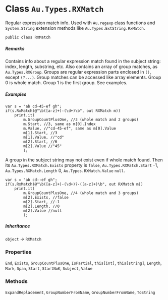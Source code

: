 # Class `Au.Types.RXMatch`

Regular expression match info. Used with `Au.regexp` class functions and `System.String` extension methods like `Au.Types.ExtString.RxMatch`.

```
public class RXMatch
```

##### Remarks

Contains info about a regular expression match found in the subject string: index, length, substring, etc. Also contains an array of group matches, as `Au.Types.RXGroup`. Groups are regular expression parts enclosed in `()`, except `(?...)`. Group matches can be accessed like array elements. Group 0 is whole match. Group 1 is the first group. See examples.

##### Examples

```
var s = "ab cd-45-ef gh";
if(s.RxMatch(@"\b([a-z]+)-(\d+)\b", out RXMatch m))
	print.it(
		m.GroupCountPlusOne, //3 (whole match and 2 groups)
		m.Start, //3, same as m[0].Index
		m.Value, //"cd-45-ef", same as m[0].Value
		m[1].Start, //3
		m[1].Value, //"cd"
		m[2].Start, //6
		m[2].Value //"45"
		);
```

A group in the subject string may not exist even if whole match found. Then its `Au.Types.RXMatch.Exists` property is `false`, `Au.Types.RXMatch.Start` -1, `Au.Types.RXMatch.Length` 0, `Au.Types.RXMatch.Value` `null`.

```
var s = "ab cd--ef gh";
if(s.RxMatch(@"\b([a-z]+)-(\d+)?-([a-z]+)\b", out RXMatch m))
	print.it(
		m.GroupCountPlusOne, //4 (whole match and 3 groups)
		m[2].Exists, //false
		m[2].Start, //-1
		m[2].Length, //0
		m[2].Value //null
		);
```

##### Inheritance

`object` → `RXMatch`

### Properties

`End`, `Exists`, `GroupCountPlusOne`, `IsPartial`, `this[int]`, `this[string]`, `Length`, `Mark`, `Span`, `Start`, `StartNoK`, `Subject`, `Value`

### Methods

`ExpandReplacement`, `GroupNumberFromName`, `GroupNumberFromName`, `ToString`